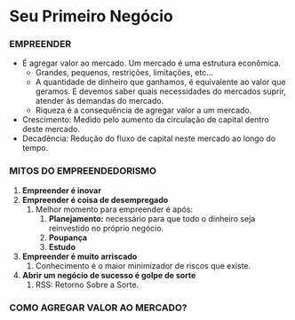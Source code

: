
# Seu Primeiro Negócio

### EMPREENDER

- É agregar valor ao mercado. Um mercado é uma estrutura econômica.
  - Grandes, pequenos, restrições, limitações, etc…
  - A quantidade de dinheiro que ganhamos, é equivalente ao valor que geramos. E devemos saber quais necessidades do mercados suprir, atender às demandas do mercado.
  - Riqueza é a consequência de agregar valor a um mercado.
- Crescimento: Medido pelo aumento da circulação de capital dentro deste mercado.
- Decadência: Redução do fluxo de capital neste mercado ao longo do tempo.

### MITOS DO EMPREENDEDORISMO

1. **Empreender é inovar**
2. **Empreender é coisa de desempregado**
    1. Melhor momento para empreender é após:
        1. **Planejamento:** necessário para que todo o dinheiro seja reinvestido no próprio negócio.
        2. **Poupança**
        3. **Estudo**
3. **Empreender é muito arriscado**
    1. Conhecimento é o maior minimizador de riscos que existe.
4. **Abrir um negócio de sucesso é golpe de sorte**
    1. RSS: Retorno Sobre a Sorte.

### COMO AGREGAR VALOR AO MERCADO?
